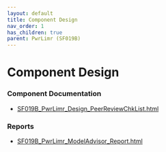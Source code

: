```yaml
---
layout: default
title: Component Design
nav_order: 1
has_children: true
parent: PwrLimr (SF019B)
---
```

# Component Design
### Component Documentation

- [SF019B_PwrLimr_Design_PeerReviewChkList.html](Doc/SF019B_PwrLimr_Design_PeerReviewChkList.html)

### Reports

- [SF019B_PwrLimr_ModelAdvisor_Report.html](Reports/SF019B_PwrLimr_ModelAdvisor_Report.html)

